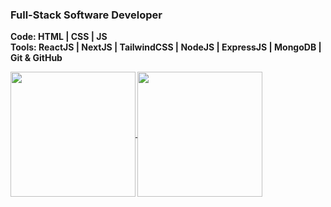 ### Full-Stack Software Developer

<b>Code: HTML | CSS | JS</b>
<br>
<b>Tools: ReactJS | NextJS | TailwindCSS | NodeJS | ExpressJS | MongoDB | Git & GitHub

<a href="https://github.com/stephenwayar">
  <img align="center" height="200px" src="https://github-readme-stats.vercel.app/api?username=stephenwayar" />
</a>
<a href="https://github.com/stephenwayar">
  <img align="center" height="200px" src="https://github-readme-stats.vercel.app/api/top-langs/?username=stephenwayar" />
</a>
